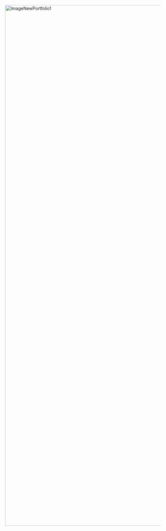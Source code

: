 <img width="1680" alt="ImageNewPortfolio1" src="https://github.com/user-attachments/assets/3be7981e-6f78-4c17-a4bb-1549a898a912">
